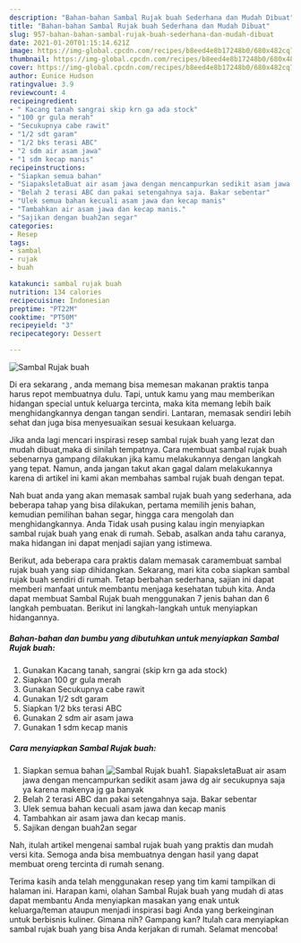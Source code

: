 ```yaml
---
description: "Bahan-bahan Sambal Rujak buah Sederhana dan Mudah Dibuat"
title: "Bahan-bahan Sambal Rujak buah Sederhana dan Mudah Dibuat"
slug: 957-bahan-bahan-sambal-rujak-buah-sederhana-dan-mudah-dibuat
date: 2021-01-20T01:15:14.621Z
image: https://img-global.cpcdn.com/recipes/b8eed4e8b17248b0/680x482cq70/sambal-rujak-buah-foto-resep-utama.jpg
thumbnail: https://img-global.cpcdn.com/recipes/b8eed4e8b17248b0/680x482cq70/sambal-rujak-buah-foto-resep-utama.jpg
cover: https://img-global.cpcdn.com/recipes/b8eed4e8b17248b0/680x482cq70/sambal-rujak-buah-foto-resep-utama.jpg
author: Eunice Hudson
ratingvalue: 3.9
reviewcount: 4
recipeingredient:
- " Kacang tanah sangrai skip krn ga ada stock"
- "100 gr gula merah"
- "Secukupnya cabe rawit"
- "1/2 sdt garam"
- "1/2 bks terasi ABC"
- "2 sdm air asam jawa"
- "1 sdm kecap manis"
recipeinstructions:
- "Siapkan semua bahan"
- "SiapaksletaBuat air asam jawa dengan mencampurkan sedikit asam jawa dg air secukupnya saja ya karena makenya jg ga banyak"
- "Belah 2 terasi ABC dan pakai setengahnya saja. Bakar sebentar"
- "Ulek semua bahan kecuali asam jawa dan kecap manis"
- "Tambahkan air asam jawa dan kecap manis."
- "Sajikan dengan buah2an segar"
categories:
- Resep
tags:
- sambal
- rujak
- buah

katakunci: sambal rujak buah 
nutrition: 134 calories
recipecuisine: Indonesian
preptime: "PT22M"
cooktime: "PT50M"
recipeyield: "3"
recipecategory: Dessert

---
```



![Sambal Rujak buah](https://img-global.cpcdn.com/recipes/b8eed4e8b17248b0/680x482cq70/sambal-rujak-buah-foto-resep-utama.jpg)

Di era  sekarang , anda memang bisa memesan makanan praktis tanpa harus repot membuatnya dulu. Tapi, untuk kamu yang mau memberikan hidangan special untuk keluarga tercinta, maka kita memang lebih baik menghidangkannya dengan tangan sendiri. Lantaran, memasak sendiri lebih sehat dan juga bisa menyesuaikan sesuai kesukaan keluarga.

Jika anda lagi mencari inspirasi resep sambal rujak buah yang lezat dan mudah dibuat,maka di sinilah tempatnya. Cara membuat sambal rujak buah  sebenarnya gampang dilakukan jika kamu melakukannya dengan langkah yang tepat. Namun, anda jangan takut akan gagal dalam melakukannya 
karena di artikel ini kami akan membahas sambal rujak buah dengan tepat.  



Nah buat anda yang akan memasak sambal rujak buah yang sederhana, ada beberapa tahap yang bisa dilakukan, pertama memilih jenis bahan, kemudian pemilihan bahan segar, hingga cara mengolah dan menghidangkannya. Anda Tidak usah pusing kalau ingin menyiapkan sambal rujak buah yang enak di rumah. Sebab, asalkan anda  tahu caranya, maka hidangan ini dapat menjadi sajian yang istimewa.

Berikut, ada beberapa cara praktis  dalam memasak caramembuat sambal rujak buah yang siap dihidangkan. Sekarang, mari kita coba siapkan sambal rujak buah sendiri di rumah. Tetap berbahan sederhana, sajian ini dapat memberi manfaat untuk membantu menjaga kesehatan tubuh kita. Anda dapat membuat Sambal Rujak buah menggunakan 7 jenis bahan dan 6 langkah pembuatan. Berikut ini langkah-langkah untuk menyiapkan hidangannya.

<!--inarticleads1-->

##### Bahan-bahan dan bumbu yang dibutuhkan untuk menyiapkan Sambal Rujak buah:

1. Gunakan  Kacang tanah, sangrai (skip krn ga ada stock)
1. Siapkan 100 gr gula merah
1. Gunakan Secukupnya cabe rawit
1. Gunakan 1/2 sdt garam
1. Siapkan 1/2 bks terasi ABC
1. Gunakan 2 sdm air asam jawa
1. Gunakan 1 sdm kecap manis




<!--inarticleads2-->

##### Cara menyiapkan Sambal Rujak buah:

1. Siapkan semua bahan
<img src="https://img-global.cpcdn.com/steps/23e3efa700d442f9/160x128cq70/sambal-rujak-buah-langkah-memasak-1-foto.jpg" alt="Sambal Rujak buah">1. SiapaksletaBuat air asam jawa dengan mencampurkan sedikit asam jawa dg air secukupnya saja ya karena makenya jg ga banyak
1. Belah 2 terasi ABC dan pakai setengahnya saja. Bakar sebentar
1. Ulek semua bahan kecuali asam jawa dan kecap manis
1. Tambahkan air asam jawa dan kecap manis.
1. Sajikan dengan buah2an segar




Nah, itulah artikel mengenai  sambal rujak buah  yang praktis dan mudah versi kita. Semoga anda bisa membuatnya dengan hasil yang dapat membuat oreng tercinta di rumah senang. 

Terima kasih anda telah menggunakan resep yang tim kami tampilkan di halaman ini. Harapan kami, olahan  Sambal Rujak buah yang mudah di atas dapat membantu Anda menyiapkan masakan yang enak untuk keluarga/teman ataupun menjadi inspirasi bagi Anda yang berkeinginan untuk berbisnis kuliner. Gimana nih? Gampang kan? Itulah cara menyiapkan sambal rujak buah yang bisa Anda kerjakan di rumah. Selamat mencoba!

